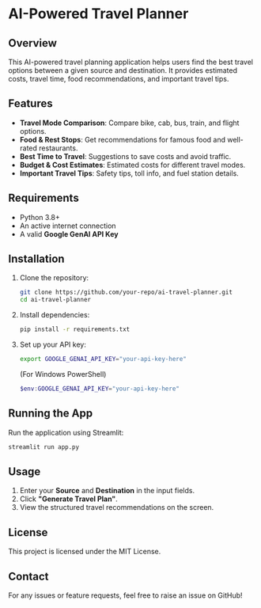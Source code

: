 # AI-Powered Travel Planner

## Overview
This AI-powered travel planning application helps users find the best travel options between a given source and destination. It provides estimated costs, travel time, food recommendations, and important travel tips.

## Features
- **Travel Mode Comparison**: Compare bike, cab, bus, train, and flight options.
- **Food & Rest Stops**: Get recommendations for famous food and well-rated restaurants.
- **Best Time to Travel**: Suggestions to save costs and avoid traffic.
- **Budget & Cost Estimates**: Estimated costs for different travel modes.
- **Important Travel Tips**: Safety tips, toll info, and fuel station details.

## Requirements
- Python 3.8+
- An active internet connection
- A valid **Google GenAI API Key**

## Installation
1. Clone the repository:
   ```bash
   git clone https://github.com/your-repo/ai-travel-planner.git
   cd ai-travel-planner
   ```
2. Install dependencies:
   ```bash
   pip install -r requirements.txt
   ```
3. Set up your API key:
   ```bash
   export GOOGLE_GENAI_API_KEY="your-api-key-here"
   ```
   (For Windows PowerShell)
   ```powershell
   $env:GOOGLE_GENAI_API_KEY="your-api-key-here"
   ```

## Running the App
Run the application using Streamlit:
```bash
streamlit run app.py
```

## Usage
1. Enter your **Source** and **Destination** in the input fields.
2. Click **"Generate Travel Plan"**.
3. View the structured travel recommendations on the screen.

## License
This project is licensed under the MIT License.

## Contact
For any issues or feature requests, feel free to raise an issue on GitHub!
